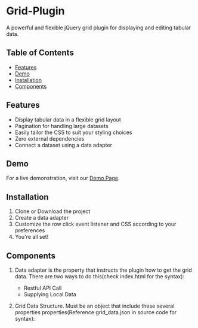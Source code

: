 # Grid-Plugin

A powerful and flexible jQuery grid plugin for displaying and editing tabular data.

## Table of Contents

- [Features](#features)
- [Demo](#demo)
- [Installation](#installation)
- [Components](#components)

## Features

- Display tabular data in a flexible grid layout
- Pagination for handling large datasets
- Easily tailor the CSS to suit your styling choices
- Zero external dependencies
- Connect a dataset using a data adapter
  
## Demo

For a live demonstration, visit our [Demo Page](https://global-virtual-networks.github.io/Grid-Plugin/).

## Installation

1. Clone or Download the project
2. Create a data adapter
3. Customize the row click event listener and CSS according to your preferences
4. You're all set!

## Components

1. Data adapter is the property that instructs the plugin how to get the grid data. There are two ways to do this(check index.html for the syntax):
    - Restful API Call
    - Supplying Local Data
      
2. Grid Data Structure. Must be an object that include these several properties properties(Reference grid_data.json in source code for syntax):
   



